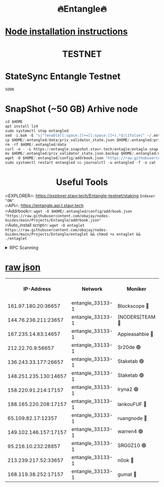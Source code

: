 <h1 align="center"> 🔥Entangle🔥</h1>

[Node installation instructions](https://github.com/obajay/nodes-Guides/tree/main/Projects/Entangle)
=

<h1 align="center"> TESTNET</h1>

# StateSync Entangle Testnet
```python
SOON
```
# SnapShot (~50 GB) Arhive node
```python
cd $HOME
apt install lz4
sudo systemctl stop entangled
sed -i.bak -E "s|^(enable[[:space:]]+=[[:space:]]+).*$|\1false|" ~/.entangled/config/config.toml
cp $HOME/.entangled/data/priv_validator_state.json $HOME/.entangled/priv_validator_state.json.backup
rm -rf $HOME/.entangled/data
curl -o - -L https://entangle.snapshot.stavr.tech/entagle/entagle-snap.tar.lz4 | lz4 -c -d - | tar -x -C $HOME/.entangled --strip-components 2
mv $HOME/.entangled/priv_validator_state.json.backup $HOME/.entangled/data/priv_validator_state.json
wget -O $HOME/.entangled/config/addrbook.json "https://raw.githubusercontent.com/obajay/nodes-Guides/main/Projects/Entangle/addrbook.json"
sudo systemctl restart entangled && journalctl -u entangled -f -o cat
```
 <h1 align="center"> Useful Tools</h1>
 
🔥EXPLORER🔥: https://explorer.stavr.tech/Entangle-testnet/staking        `Indexer "ON"` \
🔥API🔥:      https://entangle.api.t.stavr.tech \
🔥Addrbook🔥: ```wget -O $HOME/.entangled/config/addrbook.json "https://raw.githubusercontent.com/obajay/nodes-Guides/main/Projects/Entangle/addrbook.json"``` \
🔥Auto_install script🔥:  `wget -O entaglet https://raw.githubusercontent.com/obajay/nodes-Guides/main/Projects/Entangle/entaglet && chmod +x entaglet && ./entaglet`


<details>
<summary>RPC Scanning</summary>

<h2 align="center"> We scan nodes in real time every 4 hours. And we provide the final result of RPC endpoints.
We cannot influence the operation of these nodes in any way. </h2>


```python
If Voting Power is higher than 0 --> then the Node is a validator of the network and may be subject to attack and be a potential threat to the chain.
```
```python
We marked such validators with a red symbol
```

</details>

[raw json](https://rpc-check.entangt.stavr.tech/entangt/rpc-entangt-result.json)
=


<table><tr><th>IP-Address</th><th>Network</th><th>Moniker</th><th>Latest Block Height</th><th>Earliest Block Height</th><th>Catching Up</th><th>Tx Index</th><th>Voting Power</th><th>Scan Time</th></tr><tr><td>161.97.180.20:36657</td><td>entangle_33133-1</td><td>Blockscope 🔴</td><td>971497</td><td>1</td><td>False</td><td>off</td><td>218186473635098</td><td>2023-12-06T21:12:35.887244417UTC</td></tr><tr><td>144.76.236.211:23657</td><td>entangle_33133-1</td><td>[NODERS]TEAM 🔴</td><td>971500</td><td>1</td><td>False</td><td>off</td><td>47049700500000000</td><td>2023-12-06T21:12:47.965737414UTC</td></tr><tr><td>167.235.14.83:14657</td><td>entangle_33133-1</td><td>Appieasahbie 🔴</td><td>971503</td><td>531401</td><td>False</td><td>on</td><td>44568809900999996</td><td>2023-12-06T21:12:57.337882966UTC</td></tr><tr><td>212.22.70.9:56657</td><td>entangle_33133-1</td><td>Sr20de 🟢</td><td>971496</td><td>620601</td><td>False</td><td>off</td><td>0</td><td>2023-12-06T21:12:35.312977788UTC</td></tr><tr><td>136.243.33.177:26657</td><td>entangle_33133-1</td><td>Staketab 🟢</td><td>971500</td><td>660001</td><td>False</td><td>on</td><td>0</td><td>2023-12-06T21:12:50.249848975UTC</td></tr><tr><td>148.251.235.130:14657</td><td>entangle_33133-1</td><td>Staketab 🟢</td><td>971497</td><td>660801</td><td>False</td><td>on</td><td>0</td><td>2023-12-06T21:12:35.582424112UTC</td></tr><tr><td>158.220.91.214:17157</td><td>entangle_33133-1</td><td>Iryna2 🟢</td><td>971503</td><td>704001</td><td>False</td><td>on</td><td>0</td><td>2023-12-06T21:12:55.046492747UTC</td></tr><tr><td>188.165.220.208:17157</td><td>entangle_33133-1</td><td>lankouFUF 🔴</td><td>971498</td><td>725001</td><td>False</td><td>on</td><td>191899900000002</td><td>2023-12-06T21:12:41.131910760UTC</td></tr><tr><td>65.109.82.17:12357</td><td>entangle_33133-1</td><td>ruangnode 🔴</td><td>971497</td><td>806001</td><td>False</td><td>off</td><td>194876232790726</td><td>2023-12-06T21:12:36.333726955UTC</td></tr><tr><td>149.102.146.157:17157</td><td>entangle_33133-1</td><td>warren4 🟢</td><td>971500</td><td>822001</td><td>False</td><td>on</td><td>0</td><td>2023-12-06T21:12:47.676445501UTC</td></tr><tr><td>95.216.10.232:28857</td><td>entangle_33133-1</td><td>SRG0Z10 🟢</td><td>971496</td><td>842001</td><td>False</td><td>off</td><td>0</td><td>2023-12-06T21:12:34.856796276UTC</td></tr><tr><td>213.239.217.52:33657</td><td>entangle_33133-1</td><td>n0ok 🔴</td><td>971503</td><td>871503</td><td>False</td><td>off</td><td>46574292273662988</td><td>2023-12-06T21:12:54.613506716UTC</td></tr><tr><td>168.119.38.252:17157</td><td>entangle_33133-1</td><td>gumat 🔴</td><td>971498</td><td>962001</td><td>False</td><td>on</td><td>128013548351851</td><td>2023-12-06T21:12:40.769278408UTC</td></tr></table>
